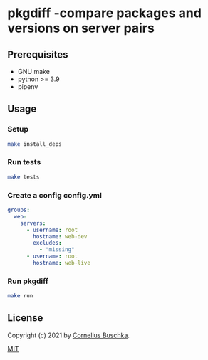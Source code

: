 # pkgdiff -compare packages and versions on server pairs

## Prerequisites

* GNU make
* python >= 3.9
* pipenv

## Usage

### Setup

```bash
make install_deps
```

### Run tests

```bash
make tests
```

### Create a config config.yml

```yaml
groups:
  web:
    servers:
      - username: root
        hostname: web-dev
        excludes:
          - "missing"
      - username: root
        hostname: web-live
```

### Run pkgdiff

```bash
make run
```

## License

Copyright (c) 2021 by [Cornelius Buschka](https://github.com/cbuschka).

[MIT](./license.txt)